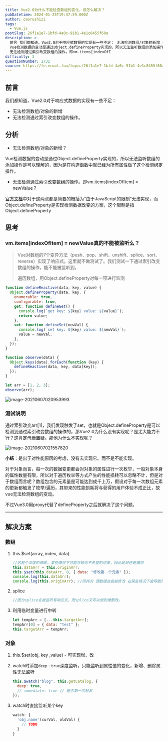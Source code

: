 ```yaml
---
title: Vue2.0为什么不能检查数组的变化，该怎么解决？
pubDatetime: 2024-01-25T19:47:59.000Z
author: caorushizi
tags:
  - Vue.js
postSlug: 26f1a1e7-1bfd-4a0c-91b1-4e1c8455f60a
description: >-
  前言 我们都知道，Vue2.0对于响应式数据的实现有一些不足： 无法检测数组/对象的新增 无法检测通过索引改变数组的操作。 分析 无法检测数组/对象的新增？
  Vue检测数据的变动是通过Object.defineProperty实现的，所以无法监听数组的添加操作是可以理解的，因为是在构造函数中就已经为所有属性做了这个检测绑定操作。
  无法检测通过索引改变数组的操作。即vm.items[indexOfI
difficulty: 3
questionNumber: 1731
source: https://fe.ecool.fun/topic/26f1a1e7-1bfd-4a0c-91b1-4e1c8455f60a
---
```


## 前言

我们都知道，Vue2.0对于响应式数据的实现有一些不足：

- 无法检测数组/对象的新增
- 无法检测通过索引改变数组的操作。

## 分析

- 无法检测数组/对象的新增？

Vue检测数据的变动是通过Object.defineProperty实现的，所以无法监听数组的添加操作是可以理解的，因为是在构造函数中就已经为所有属性做了这个检测绑定操作。

- 无法检测通过索引改变数组的操作。即vm.items[indexOfItem] = newValue？

[官方文档](https://cn.vuejs.org/v2/guide/list.html#注意事项)中对于这两点都是简要的概括为“由于JavaScript的限制”无法实现，而Object.defineProperty是实现检测数据改变的方案，这个限制是指Object.defineProperty

## 思考

### vm.items[indexOfItem] = newValue真的不能被监听么？

> Vue对数组的7个变异方法（push、pop、shift、unshift、splice、sort、reverse）实现了响应式。这里就不做测试了。我们测试一下通过索引改变数组的操作，能不能被监听到。
>
> 遍历数组，用Object.defineProperty对每一项进行监测

```js
function defineReactive(data, key, value) {
  Object.defineProperty(data, key, {
    enumerable: true,
    configurable: true,
    get: function defineGet() {
      console.log(`get key: ${key} value: ${value}`);
      return value;
    },
    set: function defineSet(newVal) {
      console.log(`set key: ${key} value: ${newVal}`);
      value = newVal;
    },
  });
}

function observe(data) {
  Object.keys(data).forEach(function (key) {
    defineReactive(data, key, data[key]);
  });
}

let arr = [1, 2, 3];
observe(arr);
```

![image-20210607020953993](https://static.ecool.fun//article/fd22ab50-39ad-4dc7-a638-b580e7fa7d58.jpeg)

### 测试说明

通过索引改变arr[1]，我们发现触发了set，也就是Object.defineProperty是可以检测到通过索引改变数组的操作的，那Vue2.0为什么没有实现呢？是尤大能力不行？这肯定毋庸置疑。那他为什么不实现呢？

![image-20210607021557820](https://static.ecool.fun//article/f05a63a5-0ff2-4336-b1d7-cc5414564ca8.jpeg)

**小结**：是出于对性能原因的考虑，没有去实现它。而不是不能实现。

对于对象而言，每一次的数据变更都会对对象的属性进行一次枚举，一般对象本身的属性数量有限，所以对于遍历枚举等方式产生的性能损耗可以忽略不计，但是对于数组而言呢？数组包含的元素量是可能达到成千上万，假设对于每一次数组元素的更新都触发了枚举/遍历，其带来的性能损耗将与获得的用户体验不成正比，故vue无法检测数组的变动。

不过Vue3.0用proxy代替了defineProperty之后就解决了这个问题。

---

## 解决方案

### 数组

1. this.$set(array, index, data)

   ```js
   //这是个深度的修改，某些情况下可能导致你不希望的结果，因此最好还是慎用
   this.dataArr = this.originArr;
   this.$set(this.dataArr, 0, { data: "修改第一个元素" });
   console.log(this.dataArr);
   console.log(this.originArr); //同样的 源数组也会被修改 在某些情况下会导致你不希望的结果
   ```

2. splice

   ```js
   //因为splice会被监听有响应式，而splice又可以做到增删改。
   ```

3. 利用临时变量进行中转

   ```js
   let tempArr = [...this.targetArr];
   tempArr[0] = { data: "test" };
   this.targetArr = tempArr;
   ```

### 对象

1. this.$set(obj, key ,value) - 可实现增、改

2. watch时添加`deep：true`深度监听，只能监听到属性值的变化，新增、删除属性无法监听

   ```js
   this.$watch("blog", this.getCatalog, {
     deep: true,
     // immediate: true // 是否第一次触发
   });
   ```

3. watch时直接监听某个key

   ```js
   watch: {
     'obj.name'(curVal, oldVal) {
       // TODO
     }
   }
   ```
